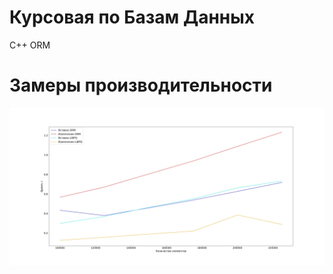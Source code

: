 # Курсовая по Базам Данных
C++ ORM
# Замеры производительности
![alt text](https://raw.githubusercontent.com/EmperorNao/DBORM/main/benchmark_plot.jpg)